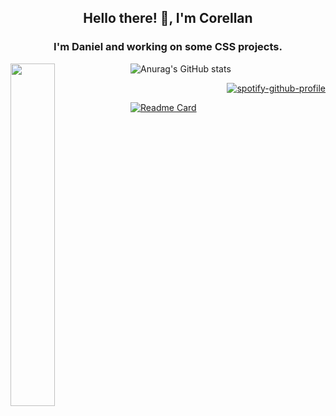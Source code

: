 <h2 align="center">Hello there! 👋, I'm Corellan</h2>
<h3 align="center">I'm Daniel and working on some CSS projects.</h3>


<img width="37.5%" align="left" src="https://lanyard-profile-readme.vercel.app/api/288362986991648778">

![Anurag's GitHub stats](https://github-readme-stats.vercel.app/api?username=CorellanStoma&show_icons=true&hide_border=true&bg_color=1a1c1f&title_color=CD0952&text_color=C0C6DB&icon_color=CD0952&border_radius=12)

<div align="right" width="2%";>

[![spotify-github-profile](https://spotify-github-profile.vercel.app/api/view?uid=corellanstoma&cover_image=true&theme=compact)](https://spotify-github-profile.vercel.app/api/view?uid=corellanstoma&redirect=true)

</div>


[![Readme Card](https://github-readme-stats.vercel.app/api/pin/?username=anuraghazra&repo=github-readme-stats)](https://github.com/anuraghazra/github-readme-stats)
